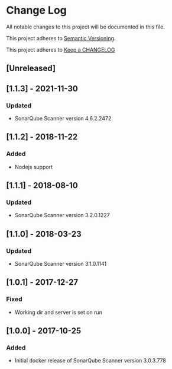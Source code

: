 # Change Log

All notable changes to this project will be documented in this file.

This project adheres to [Semantic Versioning](http://semver.org/).

This project adheres to [Keep a CHANGELOG](http://keepachangelog.com/)

## [Unreleased]

## [1.1.3] - 2021-11-30

### Updated

-   SonarQube Scanner version 4.6.2.2472

## [1.1.2] - 2018-11-22

### Added

-   Nodejs support

## [1.1.1] - 2018-08-10

### Updated

-   SonarQube Scanner version 3.2.0.1227

## [1.1.0] - 2018-03-23

### Updated

-   SonarQube Scanner version 3.1.0.1141

## [1.0.1] - 2017-12-27

### Fixed

-   Working dir and server is set on run

## [1.0.0] - 2017-10-25

### Added

-   Initial docker release of SonarQube Scanner version 3.0.3.778
